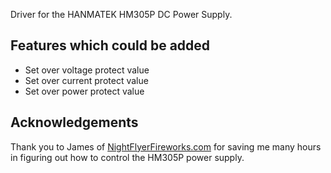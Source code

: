 Driver for the HANMATEK HM305P DC Power Supply.

## Features which could be added
* Set over voltage protect value
* Set over current protect value
* Set over power protect value

## Acknowledgements
Thank you to James of [NightFlyerFireworks.com](http://nightflyerfireworks.com/) for saving me many hours in figuring out how to control the HM305P power supply.
